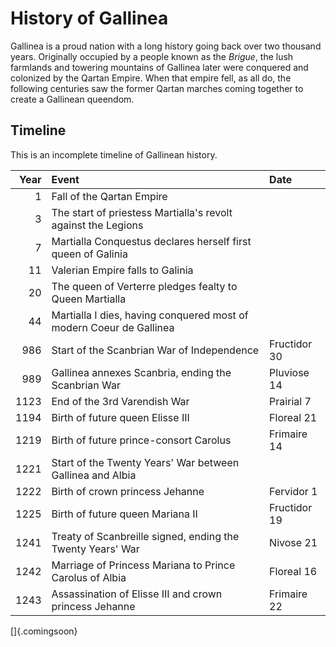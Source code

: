 # History of Gallinea 

Gallinea is a proud nation with a long history going back over two thousand years. Originally
occupied by a people known as the *Brigue*, the lush farmlands and towering mountains of
Gallinea later were conquered and colonized by the Qartan Empire. When that empire fell, as
all do, the following centuries saw the former Qartan marches coming together to create a
Gallinean queendom.

## Timeline

This is an incomplete timeline of Gallinean history.

| Year | Event                                                                  | Date         |
| ---: | :--------------------------------------------------------------------- | :----------- |
| 1    | Fall of the Qartan Empire                                              |              |
| 3    | The start of priestess Martialla's revolt against the Legions          |              |
| 7    | Martialla Conquestus declares herself first queen of Galinia           |              |
| 11   | Valerian Empire falls to Galinia                                       |              |
| 20   | The queen of Verterre pledges fealty to Queen Martialla                |              |
| 44   | Martialla I dies, having conquered most of modern Coeur de Gallinea    |              |
| 986  | Start of the Scanbrian War of Independence                             | Fructidor 30 |
| 989  | Gallinea annexes Scanbria, ending the Scanbrian War                    | Pluviose 14  |
| 1123 | End of the 3rd Varendish War                                           | Prairial 7   |
| 1194 | Birth of future queen Elisse III                                       | Floreal 21   |
| 1219 | Birth of future prince-consort Carolus                                 | Frimaire 14  |
| 1221 | Start of the Twenty Years' War between Gallinea and Albia              |              |
| 1222 | Birth of crown princess Jehanne                                        | Fervidor 1   |
| 1225 | Birth of future queen Mariana II                                       | Fructidor 19 |
| 1241 | Treaty of Scanbreille signed, ending the Twenty Years' War             | Nivose 21    |
| 1242 | Marriage of Princess Mariana to Prince Carolus of Albia                | Floreal 16   |
| 1243 | Assassination of Elisse III and crown princess Jehanne                 | Frimaire 22  |

[]{.comingsoon}
